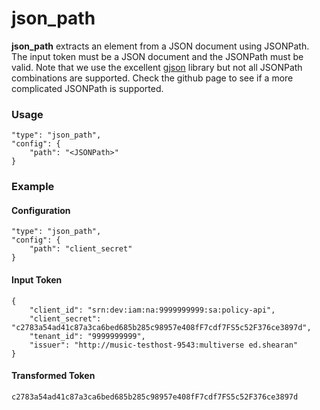 # json_path

**json_path** extracts an element from a JSON document using JSONPath. The input token must be a JSON document and the JSONPath must be valid. Note that we use the excellent [gjson](https://github.com/tidwall/gjson) library but not all JSONPath combinations are supported. Check the github page to see if a more complicated JSONPath is supported.

### Usage

```
"type": "json_path",
"config": {
    "path": "<JSONPath>"
}
```

### Example

#### Configuration

```
"type": "json_path",
"config": {
    "path": "client_secret"
}
```

#### Input Token

```
{
    "client_id": "srn:dev:iam:na:9999999999:sa:policy-api",
    "client_secret": "c2783a54ad41c87a3ca6bed685b285c98957e408fF7cdf7FS5c52F376ce3897d",
    "tenant_id": "9999999999",
    "issuer": "http://music-testhost-9543:multiverse ed.shearan"
}
```

#### Transformed Token

`c2783a54ad41c87a3ca6bed685b285c98957e408fF7cdf7FS5c52F376ce3897d`
